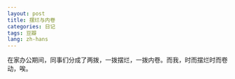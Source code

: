 ```yaml
---
layout: post
title: 摆烂与内卷
categories: 日记
tags: 豆瓣
lang: zh-hans
---
```

在家办公期间，同事们分成了两拨，一拨摆烂，一拨内卷。而我，时而摆烂时而卷动，唉。